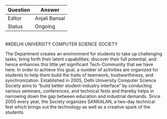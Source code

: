 | Question|Answer|
|-|-|
|Editor|Anjali Bansal|
|Status|Ongoing|

<br/>
##DELHI UNIVERSITY COMPUTER SCIENCE SOCIETY
<br/>

The Department creates an environment for students to take up challenging tasks; bring forth their latent capabilities; discover their full potential, and hence enhances this little yet significant Tech-Community that we have here.
In order to achieve this goal, a number of activities are organized for students to help them build the traits of teamwork, trustworthiness, and synchronization.
Established in 2005, Delhi University Computer Science Society aims to “build better student-industry interface” by conducting various seminars, conferences, and technical fests and thereby helps in narrowing down the gap between education and industrial demands.
Since 2005 every year, the Society organizes SANKALAN, a two-day technical fest which brings out the technology as well as a creative spark of the students.

